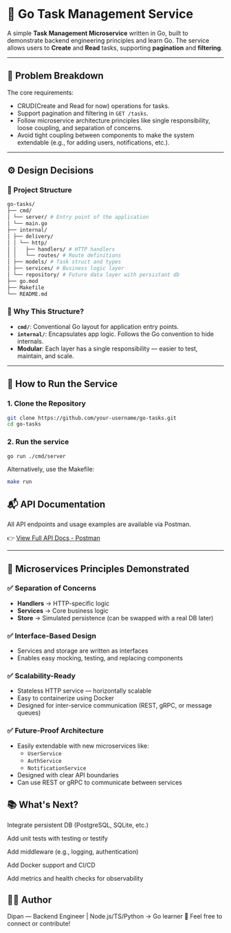 # 🧰 Go Task Management Service

A simple **Task Management Microservice** written in Go, built to demonstrate backend engineering principles and learn Go. The service allows users to **Create** and **Read** tasks, supporting **pagination** and **filtering**.

---

## 📌 Problem Breakdown

The core requirements:

- CRUD(Create and Read for now) operations for tasks.
- Support pagination and filtering in `GET /tasks`.
- Follow microservice architecture principles like single responsibility, loose coupling, and separation of concerns.
- Avoid tight coupling between components to make the system extendable (e.g., for adding users, notifications, etc.).

---

## ⚙️ Design Decisions

### 📁 Project Structure

```bash
go-tasks/
├── cmd/
│ └── server/ # Entry point of the application
│ └── main.go
├── internal/
│ ├── delivery/
│ │ └── http/
│ │   ├── handlers/ # HTTP handlers
│ │   └── routes/ # Route definitions
│ ├── models/ # Task struct and types
│ ├── services/ # Business logic layer
│ └── repository/ # Future data layer with persistant db
├── go.mod
├── Makefile
└── README.md
```
### 🤔 Why This Structure?

- **`cmd/`**: Conventional Go layout for application entry points.
- **`internal/`**: Encapsulates app logic. Follows the Go convention to hide internals.
- **Modular**: Each layer has a single responsibility — easier to test, maintain, and scale.

---

## 🚀 How to Run the Service

### 1. Clone the Repository

```bash
git clone https://github.com/your-username/go-tasks.git
cd go-tasks
```

### 2. Run the service
```bash
go run ./cmd/server
```
Alternatively, use the Makefile:
```bash
make run
```

## 📬 API Documentation

All API endpoints and usage examples are available via Postman.

👉 [View Full API Docs - Postman](https://documenter.getpostman.com/view/13360065/2sB2qWFimy)

---

## 🧩 Microservices Principles Demonstrated

### ✅ Separation of Concerns

- **Handlers** → HTTP-specific logic  
- **Services** → Core business logic  
- **Store** → Simulated persistence (can be swapped with a real DB later)

### ✅ Interface-Based Design

- Services and storage are written as interfaces  
- Enables easy mocking, testing, and replacing components  

### ✅ Scalability-Ready

- Stateless HTTP service — horizontally scalable  
- Easy to containerize using Docker  
- Designed for inter-service communication (REST, gRPC, or message queues)

### ✅ Future-Proof Architecture

- Easily extendable with new microservices like:
  - `UserService`
  - `AuthService`
  - `NotificationService`
- Designed with clear API boundaries  
- Can use REST or gRPC to communicate between services


## 📚 What's Next?
Integrate persistent DB (PostgreSQL, SQLite, etc.)

Add unit tests with testing or testify

Add middleware (e.g., logging, authentication)

Add Docker support and CI/CD

Add metrics and health checks for observability


## 👨‍💻 Author
Dipan — Backend Engineer | Node.js/TS/Python → Go learner 🐹
Feel free to connect or contribute!
